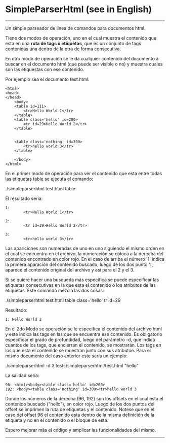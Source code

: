SimpleParserHtml (see in English)
=================================

------------------------------------------------------------------
Un simple parseador de línea de comandos para documentos html. 

Tiene dos modos de operación, uno en el cual muestra el contenido 
que esta en una <b>ruta de tags o etiquetas</b>, que es un 
conjunto de tags contenidas una dentro de la otra de forma 
consecutiva. 

En otro modo de operación se le da cualquier contenido del 
documento a buscar en el documento html (que puede ser 
visible o no) y muestra cuales son las etiquestas con ese 
contenido.



Por ejemplo sea el documento test.html:

```
<html>
<head>
</head>
	<body>
	<table id=111>
		<tr>Hello World 1</tr>
	</table>
	<table class='hello' id=200>
		<tr id=29>Hello World 2</tr>
	</table>


	<table class='nothing' id=300>
		<tr>hello world 3</tr>
	</table>
	
	</body>
</html>

```

En el primer modo de operación para ver el contenido que esta 
entre todas las etiquetas table se ejecuta el comando:

./simpleparserhtml test.html table

El resultado seria:
```
1: 
		<tr>Hello World 1</tr>
	
2: 
		<tr id=29>Hello World 2</tr>
	
3: 
		<tr>hello world 3</tr>
```

Las apariciones son numeradas de uno en uno siguiendo el mismo 
orden en el cual se encuentra en el archivo, la numeración se 
coloca a la derecha del contenido encontrado en color rojo. En 
el caso de arriba el número '1' indica la primera aparación del 
contenido buscado, luego de los dos punto ':', aparece el 
contenido original del archivo y así para el 2 y el 3.

Si se quiere hacer una busqueda más específica se puede 
especificar las etiquetas consecutivas en la que esta el contenido
o los atributos de las etiquetas. Este comando mezcla las dos 
cosas:

./simpleparserhtml test.html table class=\'hello\' tr id=29

Resultado:

```
1: Hello World 2
```

En el 2do Modo se operación se le específica el contenido del 
archivo html y este indica las tags en las que se encuentra ese
contenido. Es obligatorio específicar el grado de profundidad, 
luego del parámetro -d, que indica cuantos de los tags, que 
encierran el contenido, se mostrarán. Los tags en los que esta el 
contenido se muestran junto con sus atributoe. Para el mismo 
documento del caso anterior este seria un ejemplo:

./simpleparserhtml -d 3 tests/simpleparserhtml/test.html "hello"

La salidad seria:

```
96: <html><body><table class='hello' id=200>
192: <body><table class='nothing' id=300><tr>hello world 3
```

Donde los números de la derecha (96, 192) son los offsets en el 
cual esta el contenido buscado ("hello"), en color rojo. Luego 
de los dos puntos del offset se imprimen la ruta de etiquetas y 
el contenido. Notese que en el caso del offset 96 el contenido 
esta dentro de la misma definición de la etiqueta y no en el 
contenido o el bloque de esta. 

Espero mejorar más el código y amplicar las funcionalidades
del mismo.


------------------------------------------------------------------
